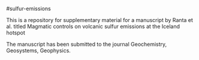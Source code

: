 #sulfur-emissions

This is a repository for supplementary material for a manuscript by Ranta et al. titled Magmatic controls on volcanic sulfur emissions at the Iceland hotspot

The manuscript has been submitted to the journal Geochemistry, Geosystems, Geophysics.
